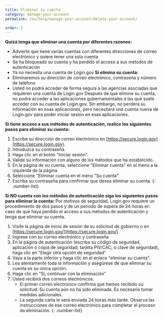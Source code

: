```yaml
---
title: Eliminar su cuenta
category: manage-your-account
permalink: /es/help/manage-your-account/delete-your-account/

order: 2
---
```


__Quizá tenga que eliminar una cuenta por diferentes razones:__
* Advierte que tiene varias cuentas con diferentes direcciones de correo electrónico y quiere tener una sola cuenta
* Se ha bloqueado su cuenta y ha perdido el acceso a sus métodos de autenticación
* Ya no necesita una cuenta de Login.gov
__Si elimina su cuenta:__
* Eliminaremos su dirección de correo electrónico, contraseña y número de teléfono
* Usted no podrá acceder de forma segura a las agencias asociadas que requieren una cuenta de Login.gov
Después de que elimine su cuenta, no podrá acceder a las aplicaciones gubernamentales a las que suele acceder con su cuenta de Login.gov. Sin embargo, no perderá su información en esas aplicaciones, pero necesitará una cuenta nueva de Login.gov para poder iniciar sesión en esas aplicaciones.

__Si tiene acceso a sus métodos de autenticación, realice los siguientes pasos para eliminar su cuenta:__

1. Escriba su dirección de correo electrónico en [https://secure.login.gov](https://secure.login.gov).
1. Introduzca su contraseña.
1. Haga clic en el botón "Iniciar sesión".
1. Valide su información con alguno de los métodos que ha establecido.
1. En la página de su cuenta, seleccione "Eliminar cuenta" en el menú a la izquierda de la página
1. Seleccione "Eliminar cuenta en el menú "Su cuenta".
1. Escriba su contraseña para confirmar que desea eliminar su cuenta.
{: .number-list}

__Si NO cuenta con los métodos de autenticación siga los siguientes pasos para eliminar la cuenta:__
Por motivos de seguridad, Login.gov requiere un procedimiento de dos pasos y de un período de espera de 24 horas en caso de que haya perdido el acceso a sus métodos de autenticación y tenga que eliminar su cuenta.

1. Visite la página de inicio de sesión de su solicitud de gobierno o en [https://secure.login.gov/](https://secure.login.gov/)
1. Ingrese con su correo electrónico y contraseña
1. En la página de autenticación (escriba su código de seguridad, aplicación o copia de seguridad; tarjeta PIV/CAC; o clave de seguridad), haga clic en "Elegir otra opción de seguridad"
1. Vaya a la parte inferior y haga clic en el enlace "eliminar su cuenta".
1. Lea atentamente toda la información y asegúrese de que eliminar su cuenta es su única opción.
1. Haga clic en "Sí, continuar con la eliminación"
1. Usted recibirá dos correos electrónicos.
    * El primer correo electrónico confirma que hemos recibido su solicitud. Su cuenta aún no ha sido eliminada. Es necesario tomar medidas adicionales.
    * La segunda carta le será enviada 24 horas más tarde. Observa las instrucciones de ese correo electrónico para completar el proceso de eliminación.
{: .number-list}
